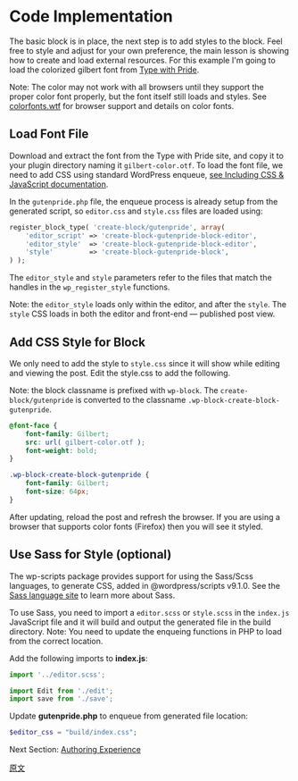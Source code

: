 # Code Implementation

The basic block is in place, the next step is to add styles to the block. Feel free to style and adjust for your own preference, the main lesson is showing how to create and load external resources. For this example I'm going to load the colorized gilbert font from [Type with Pride](https://www.typewithpride.com/).

Note: The color may not work with all browsers until they support the proper color font properly, but the font itself still loads and styles. See [colorfonts.wtf](https://www.colorfonts.wtf/) for browser support and details on color fonts.

## Load Font File

Download and extract the font from the Type with Pride site, and copy it to your plugin directory naming it `gilbert-color.otf`. To load the font file, we need to add CSS using standard WordPress enqueue, [see Including CSS & JavaScript documentation](https://developer.wordpress.org/themes/basics/including-css-javascript/).

In the `gutenpride.php` file, the enqueue process is already setup from the generated script, so `editor.css` and `style.css` files are loaded using:

```php
register_block_type( 'create-block/gutenpride', array(
    'editor_script' => 'create-block-gutenpride-block-editor',
    'editor_style'  => 'create-block-gutenpride-block-editor',
    'style'         => 'create-block-gutenpride-block',
) );
```

The `editor_style` and `style` parameters refer to the files that match the handles in the `wp_register_style` functions.

Note: the `editor_style` loads only within the editor, and after the `style`. The `style` CSS loads in both the editor and front-end — published post view.

## Add CSS Style for Block

We only need to add the style to `style.css` since it will show while editing and viewing the post. Edit the style.css to add the following.

Note: the block classname is prefixed with `wp-block`. The `create-block/gutenpride` is converted to the classname `.wp-block-create-block-gutenpride`.

```css
@font-face {
	font-family: Gilbert;
	src: url( gilbert-color.otf );
	font-weight: bold;
}

.wp-block-create-block-gutenpride {
	font-family: Gilbert;
	font-size: 64px;
}
```

After updating, reload the post and refresh the browser. If you are using a browser that supports color fonts (Firefox) then you will see it styled.

## Use Sass for Style (optional)

The wp-scripts package provides support for using the Sass/Scss languages, to generate CSS, added in @wordpress/scripts v9.1.0. See the [Sass language site](https://sass-lang.com/) to learn more about Sass.

To use Sass, you need to import a `editor.scss` or `style.scss` in the `index.js` JavaScript file and it will build and output the generated file in the build directory. Note: You need to update the enqueing functions in PHP to load from the correct location.

Add the following imports to **index.js**:

```js
import '../editor.scss';

import Edit from './edit';
import save from './save';
```

Update **gutenpride.php** to enqueue from generated file location:

```php
$editor_css = "build/index.css";
```

Next Section: [Authoring Experience](/docs/designers-developers/developers/tutorials/create-block/author-experience.md)

[原文](https://github.com/WordPress/gutenberg/blob/master/docs/designers-developers/developers/tutorials/create-block/block-code.md)